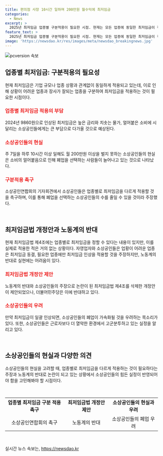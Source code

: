```yaml
---
title: 편의점 사장 10시간 일하며 200만원 월수익에 최저임금
categories:
  - News
excerpt: >
  2025년 최저임금 업종별 구분적용이 필요한 시점. 현재는 모든 업종에 동일한 최저임금이 적용되어 있지만, 상황은 다르다. 소상공인들은 높은 물가와 소비 얼어붙음에 시달리며 최저임금 상승을 가장 큰 부담으로 여기고 있다. 노란우산 공제금으로 폐업하는 소상공인들이 늘어나는 가운데, 노동계와의 갈등으로 인해 최저임금 구분적용이 미뤄져 왔다. 하지만 업종별로 최저임금을 다르게 적용하는 것이 필요하다는 주장이 나오고 있으며, 정책을 통해 소상공인들의 어려움을 고려할 필요가 있다.
feature_text: >
  2025년 최저임금 업종별 구분적용이 필요한 시점. 현재는 모든 업종에 동일한 최저임금이 적용되어 있지만, 상황은 다르다. 소상공인들은 높은 물가와 소비 얼어붙음에 시달리며 최저임금 상승을 가장 큰 부담으로 여기고 있다. 노란우산 공제금으로 폐업하는 소상공인들이 늘어나는 가운데, 노동계와의 갈등으로 인해 최저임금 구분적용이 미뤄져 왔다. 하지만 업종별로 최저임금을 다르게 적용하는 것이 필요하다는 주장이 나오고 있으며, 정책을 통해 소상공인들의 어려움을 고려할 필요가 있다.
image: 'https://newsdao.kr/res/images/meta/newsdao_breakingnews.jpg'
---
```


<p><img src="https://newsdao.kr/res/images/meta/newsdao_breakingnews.jpg" alt="pcversion 속보" /></p>

<h2 data-ke-size="size26">업종별 최저임금: 구분적용의 필요성</h2>

<p data-ke-size="size16">현재 최저임금은 기업 규모나 업종 상황과 관계없이 동일하게 적용되고 있는데, 이로 인해 상황이 어려운 업종과 장사가 잘되는 업종을 구분하여 최저임금을 적용하는 것이 필요한 시점이다.</p>

<h3><b><span style="color: #ee2323;">업종별 최저임금 적용의 부담</span></b></h3>

<p data-ke-size="size16">2024년 9860원으로 인상된 최저임금은 높은 금리와 치솟는 물가, 얼어붙은 소비에 시달리는 소상공인들에게는 큰 부담으로 다가올 것으로 예상된다.</p>

<h3><b><span style="color: #ee2323;">소상공인들의 현실</span></b></h3>

<p data-ke-size="size16">주 7일을 하루 10시간 이상 일해도 월 200만원 이상을 벌지 못하는 소상공인들의 현실은 소비의 얼어붙음으로 인해 폐업을 선택하는 사람들이 늘어나고 있는 것으로 나타났다.</p>

<h3><b><span style="color: #ee2323;">구분적용 촉구</span></b></h3>

<p data-ke-size="size16">소상공인연합회의 기자회견에서 소상공인들은 업종별로 최저임금을 다르게 적용할 것을 촉구하며, 이를 통해 폐업을 선택하는 소상공인들의 수를 줄일 수 있을 것이라 주장했다.</p>

<p data-ke-size="size16">&nbsp;</p>

<h2 data-ke-size="size26">최저임금법 개정안과 노동계의 반대</h2>

<p data-ke-size="size16">현재 최저임금법 제4조에는 업종별로 최저임금을 정할 수 있다는 내용이 있지만, 이를 실제로 적용한 적은 거의 없는 상황이다. 자영업자와 소상공인들은 업황이 어려운 업종은 최저임금 동결, 필요한 업종에만 최저임금 인상을 적용할 것을 주장하지만, 노동계의 반대로 실현에는 어려움이 있다.</p>

<h3><b><span style="color: #ee2323;">최저임금법 개정안 제안</span></b></h3>

<p data-ke-size="size16">노동계의 반대와 소상공인들의 주장으로 논란이 된 최저임금법 제4조를 삭제한 개정안이 제안되었으나, 더불어민주당은 이에 반대하고 있다.</p>

<h3><b><span style="color: #ee2323;">소상공인들의 우려</span></b></h3>

<p data-ke-size="size16">만약 최저임금이 일괄 인상되면, 소상공인들의 폐업이 가속화될 것을 우려하는 목소리가 있다. 또한, 소상공인들은 근로자보다 더 열악한 환경에서 고군분투하고 있는 실정을 알리고 있다.</p>

<p data-ke-size="size16">&nbsp;</p>

<h2 data-ke-size="size26">소상공인들의 현실과 다양한 의견</h2>

<p data-ke-size="size16">소상공인들의 현실을 고려할 때, 업종별로 최저임금을 다르게 적용하는 것이 필요하다는 주장과 노동계의 반대로 논란이 되고 있는 상황에서 소상공인들의 힘든 실정이 반영되어야 함을 고민해봐야 할 시점이다.</p>

<p data-ke-size="size16">&nbsp;</p>

<table>
    <tbody>
        <tr>
            <td style="text-align: center; height: 17px;"><b>업종별 최저임금 구분 적용 촉구</b></td>
            <td style="text-align: center; height: 17px;"><b>최저임금법 개정안 제안</b></td>
            <td style="text-align: center; height: 17px;"><b>소상공인들의 현실과 우려</b></td>
        </tr>
        <tr>
            <td style="text-align: center;">소상공인연합회의 촉구</td>
            <td style="text-align: center;">노동계의 반대</td>
            <td style="text-align: center;">소상공인들의 폐업 우려</td>
        </tr>
    </tbody>
</table>

<p data-ke-size="size16">&nbsp;</p>
실시간 뉴스 속보는, <a href="https://newsdao.kr" rel="dofollow">https://newsdao.kr</a>


